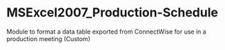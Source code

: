 # MSExcel2007_Production-Schedule
Module to format a data table exported from ConnectWise for use in a production meeting (Custom)
